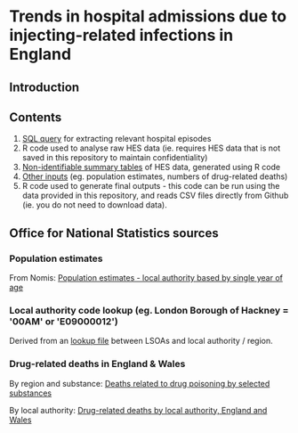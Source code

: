 # Trends in hospital admissions due to injecting-related infections in England

## Introduction

## Contents

1. [SQL query](https://github.com/danlewer/irid_trends/blob/main/HES_query.sql) for extracting relevant hospital episodes
2. R code used to analyse raw HES data (ie. requires HES data that is not saved in this repository to maintain confidentiality)
3. [Non-identifiable summary tables](https://github.com/danlewer/irid_trends/tree/main/summary_tables) of HES data, generated using R code
4. [Other inputs](https://github.com/danlewer/irid_trends/tree/main/input_data) (eg. population estimates, numbers of drug-related deaths)
5. R code used to generate final outputs - this code can be run using the data provided in this repository, and reads CSV files directly from Github (ie. you do not need to download data).

## Office for National Statistics sources

### Population estimates

From Nomis: [Population estimates - local authority based by single year of age](https://www.nomisweb.co.uk/datasets/pestsyoala) 

### Local authority code lookup (eg. London Borough of Hackney = '00AM' or 'E09000012')

Derived from an [lookup file](https://www.ons.gov.uk/file?uri=/census/2011census/consultationsusersandlocalpartners/censusadvisorygroups/censusgeneralcag/categorisationoflsoasfor2011censustcm77269651.xls) between LSOAs and local authority / region.

### Drug-related deaths in England & Wales

By region and substance: [Deaths related to drug poisoning by selected substances](https://www.ons.gov.uk/peoplepopulationandcommunity/birthsdeathsandmarriages/deaths/datasets/deathsrelatedtodrugpoisoningbyselectedsubstances)

By local authority: [Drug-related deaths by local authority, England and Wales](https://www.ons.gov.uk/peoplepopulationandcommunity/birthsdeathsandmarriages/deaths/datasets/drugmisusedeathsbylocalauthority)


